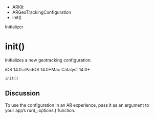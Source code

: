 

- ARKit
- ARGeoTrackingConfiguration
-  init() 

Initializer

# init()

Initializes a new geotracking configuration.

iOS 14.0+iPadOS 14.0+Mac Catalyst 14.0+

``` source
init()
```

## Discussion

To use the configuration in an AR experience, pass it as an argument to your app’s run(_:options:) function.

